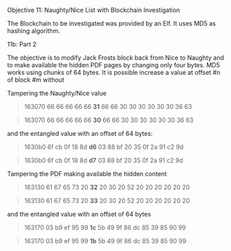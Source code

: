 Objective 11: Naughty/Nice List with Blockchain Investigation

The Blockchain to be investigated was provided by an Elf.
It uses MD5 as hashing algorithm.



11b: Part 2

The objective is to modify Jack Frosts block back from Nice to Naughty and to make available the hidden PDF pages by changing only four bytes.
MD5 works using chunks of 64 bytes. It is possible increase a value at offset #n of block #m without 

Tampering the Naughty/Nice value
> 163070 66 66 66 66 66 **31** 66 66 30 30 30 30 30 30 36 63

> 163070 66 66 66 66 66 **30** 66 66 30 30 30 30 30 30 36 63

and the entangled value with an offset of 64 bytes:
> 1630b0 6f cb 0f 18 8d **d6** 03 88 bf 20 35 0f 2a 91 c2 9d

> 1630b0 6f cb 0f 18 8d **d7** 03 88 bf 20 35 0f 2a 91 c2 9d

Tampering the PDF making available the hidden content
> 163130 61 67 65 73 20 **32** 20 30 20 52 20 20 20 20 20 20

> 163130 61 67 65 73 20 **33** 20 30 20 52 20 20 20 20 20 20

and the entangled value with an offset of 64 bytes
> 163170 03 b9 ef 95 99 **1c** 5b 49 9f 86 dc 85 39 85 90 99

> 163170 03 b9 ef 95 99 **1b** 5b 49 9f 86 dc 85 39 85 90 99

<!--stackedit_data:
eyJoaXN0b3J5IjpbMjkxNzQ3MzkxLC01OTQxOTA1MjEsOTM5ND
UzODc0LDM3MDI1MjY3NF19
-->